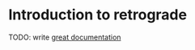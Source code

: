 # Introduction to retrograde

TODO: write [great documentation](http://jacobian.org/writing/great-documentation/what-to-write/)
